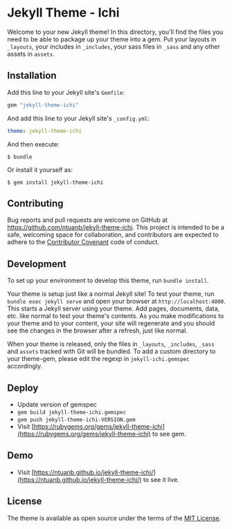 # Jekyll Theme - Ichi

Welcome to your new Jekyll theme! In this directory, you'll find the files you need to be able to package up your theme into a gem. Put your layouts in `_layouts`, your includes in `_includes`, your sass files in `_sass` and any other assets in `assets`.

## Installation

Add this line to your Jekyll site's `Gemfile`:

```ruby
gem "jekyll-theme-ichi"
```

And add this line to your Jekyll site's `_config.yml`:

```yaml
theme: jekyll-theme-ichi
```

And then execute:

    $ bundle

Or install it yourself as:

    $ gem install jekyll-theme-ichi

## Contributing

Bug reports and pull requests are welcome on GitHub at https://github.com/ntuanb/jekyll-theme-ichi. This project is intended to be a safe, welcoming space for collaboration, and contributors are expected to adhere to the [Contributor Covenant](http://contributor-covenant.org) code of conduct.

## Development

To set up your environment to develop this theme, run `bundle install`.

Your theme is setup just like a normal Jekyll site! To test your theme, run `bundle exec jekyll serve` and open your browser at `http://localhost:4000`. This starts a Jekyll server using your theme. Add pages, documents, data, etc. like normal to test your theme's contents. As you make modifications to your theme and to your content, your site will regenerate and you should see the changes in the browser after a refresh, just like normal.

When your theme is released, only the files in `_layouts`, `_includes`, `_sass` and `assets` tracked with Git will be bundled.
To add a custom directory to your theme-gem, please edit the regexp in `jekyll-ichi.gemspec` accordingly.

## Deploy
- Update version of gemspec
- `gem build jekyll-theme-ichi.gemspec`
- `gem push jekyll-theme-ichi-VERSION.gem`
- Visit [https://rubygems.org/gems/jekyll-theme-ichi](https://rubygems.org/gems/jekyll-theme-ichi) to see gem.

## Demo
- Visit [https://ntuanb.github.io/jekyll-theme-ichi/](https://ntuanb.github.io/jekyll-theme-ichi/) to see it live.

## License

The theme is available as open source under the terms of the [MIT License](https://opensource.org/licenses/MIT).

